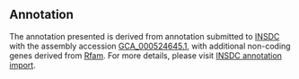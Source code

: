 

Annotation
----------

The annotation presented is derived from annotation submitted to
[INSDC](http://www.insdc.org) with the assembly accession
[GCA\_000524645.1](http://www.ebi.ac.uk/ena/data/view/GCA_000524645.1),
with additional non-coding genes derived from
[Rfam](http://rfam.xfam.org/). For more details, please visit [INSDC
annotation
import](http://ensemblgenomes.org/info/data/insdc_annotation).
